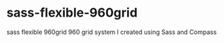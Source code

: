 sass-flexible-960grid
=====================

sass flexible 960grid
960 grid system I created using Sass and Compass
